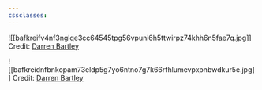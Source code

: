 ```yaml
---
cssclasses:  
---
```

![[bafkreifv4nf3nglqe3cc64545tpg56vpuni6h5ttwirpz74khh6n5fae7q.jpg]]
Credit: [Darren Bartley](https://bsky.app/profile/fightpunch.bsky.social/post/3lcdxy5g5uc2s)

![[bafkreidnfbnkopam73eldp5g7yo6ntno7g7k66rfhlumevpxpnbwdkur5e.jpg]]
Credit: [Darren Bartley](https://bsky.app/profile/fightpunch.bsky.social/post/3lcfzhgf6fc2a)
